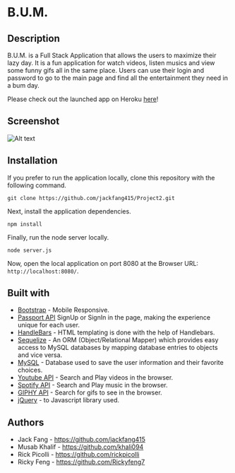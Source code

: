 # B.U.M.

## Description

B.U.M. is a Full Stack Application that allows the users to maximize their lazy day. It is a fun application for watch videos, listen musics and view some funny gifs all in the same place. Users can use their login and password to go to the main page and find all the entertainment they need in a bum day.

Please check out the launched app on Heroku [here](https://something.herokuapp.com/)!

## Screenshot

![Alt text](/public/assets/images/project2.gif?raw=true)

## Installation

If you prefer to run the application locally, clone this repository with the following command.

	git clone https://github.com/jackfang415/Project2.git
	
Next, install the application dependencies.

	npm install
	
Finally, run the node server locally.

	node server.js
	
Now, open the local application on port 8080 at the Browser URL: `http://localhost:8080/`.

## **Built with**

* [Bootstrap](https://developers.google.com/youtube/) - Mobile Responsive.
* [Passport API](http://www.passportjs.org/docs/) SignUp or SignIn in the page, making the experience unique for each user.
* [HandleBars](https://handlebarsjs.com/) - HTML templating is done with the help of Handlebars.
* [Sequelize](http://docs.sequelizejs.com/) - An ORM (Object/Relational Mapper) which provides easy access to MySQL databases by mapping database entries to objects and vice versa.
* [MySQL](https://www.mysql.com/) - Database used to save the user information and their favorite choices.
* [Youtube API](https://developers.google.com/youtube/) - Search and Play videos in the browser.
* [Spotify API](https://developer.spotify.com/web-api/) - Search and Play music in the browser.
* [GIPHY API](https://developers.giphy.com/) - Search for gifs to see in the browser.
* [jQuery](http://api.jquery.com/) - to Javascript library used.

## **Authors**

* Jack Fang -  https://github.com/jackfang415
* Musab Khalif - https://github.com/khali094
* Rick Picolli - https://github.com/rickpicolli
* Ricky Feng - https://github.com/Rickyfeng7
